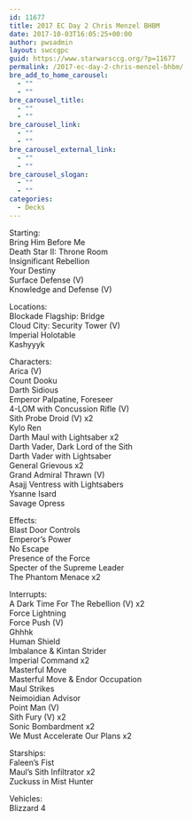 ```yaml
---
id: 11677
title: 2017 EC Day 2 Chris Menzel BHBM
date: 2017-10-03T16:05:25+00:00
author: pwsadmin
layout: swccgpc
guid: https://www.starwarsccg.org/?p=11677
permalink: /2017-ec-day-2-chris-menzel-bhbm/
bre_add_to_home_carousel:
  - ""
  - ""
bre_carousel_title:
  - ""
  - ""
bre_carousel_link:
  - ""
  - ""
bre_carousel_external_link:
  - ""
  - ""
bre_carousel_slogan:
  - ""
  - ""
categories:
  - Decks
---
```

Starting:  
Bring Him Before Me  
Death Star II: Throne Room  
Insignificant Rebellion  
Your Destiny  
Surface Defense (V)  
Knowledge and Defense (V)

Locations:  
Blockade Flagship: Bridge  
Cloud City: Security Tower (V)  
Imperial Holotable  
Kashyyyk

Characters:  
Arica (V)  
Count Dooku  
Darth Sidious  
Emperor Palpatine, Foreseer  
4-LOM with Concussion Rifle (V)  
Sith Probe Droid (V) x2  
Kylo Ren  
Darth Maul with Lightsaber x2  
Darth Vader, Dark Lord of the Sith  
Darth Vader with Lightsaber  
General Grievous x2  
Grand Admiral Thrawn (V)  
Asajj Ventress with Lightsabers  
Ysanne Isard  
Savage Opress

Effects:  
Blast Door Controls  
Emperor’s Power  
No Escape  
Presence of the Force  
Specter of the Supreme Leader  
The Phantom Menace x2

Interrupts:  
A Dark Time For The Rebellion (V) x2  
Force Lightning  
Force Push (V)  
Ghhhk  
Human Shield  
Imbalance & Kintan Strider  
Imperial Command x2  
Masterful Move  
Masterful Move & Endor Occupation  
Maul Strikes  
Neimoidian Advisor  
Point Man (V)  
Sith Fury (V) x2  
Sonic Bombardment x2  
We Must Accelerate Our Plans x2

Starships:  
Faleen’s Fist  
Maul’s Sith Infiltrator x2  
Zuckuss in Mist Hunter

Vehicles:  
Blizzard 4